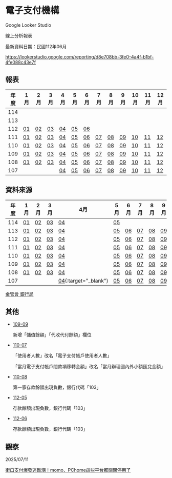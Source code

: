 # 電子支付機構

Google Looker Studio

線上分析報表

最新資料日期：民國112年06月

https://lookerstudio.google.com/reporting/d8e708bb-3fe0-4a4f-b1bf-4fe088c43e7f



## 報表

| 年度 | 1月                     | 2月                     | 3月                     | 4月                     | 5月                     | 6月                     | 7月                     | 8月                     | 9月                     | 10月                    | 11月                    | 12月                    |
| ---- | ----------------------- | ----------------------- | ----------------------- | ----------------------- | ----------------------- | ----------------------- | ----------------------- | ----------------------- | ----------------------- | ----------------------- | ----------------------- | ----------------------- |
| 114 |  |  |  |  |  |  |  |  |  |  |  |  |
| 113 |  |  |  |  |  |  |  |  |  |  |  |  |
| 112 | [01](./docs/report/11201.md) | [02](./docs/report/11202.md) | [03](./docs/report/11203.md) | [04](./docs/report/11204.md) | [05](./docs/report/11205.md) | [06](./docs/report/11206.md) |  |  |  |  |  |  |
| 111  | [01](./docs/report/11101.md) | [02](./docs/report/11102.md) | [03](./docs/report/11103.md) | [04](./docs/report/11104.md) | [05](./docs/report/11105.md) | [06](./docs/report/11106.md) | [07](./docs/report/11107.md) | [08](./docs/report/11108.md) | [09](./docs/report/11109.md) | [10](./docs/report/11110.md) | [11](./docs/report/11111.md) | [12](./docs/report/11112.md) |
| 110  | [01](./docs/report/11001.md) | [02](./docs/report/11002.md) | [03](./docs/report/11003.md) | [04](./docs/report/11004.md) | [05](./docs/report/11005.md) | [06](./docs/report/11006.md) | [07](./docs/report/11007.md) | [08](./docs/report/11008.md) | [09](./docs/report/11009.md) | [10](./docs/report/11010.md) | [11](./docs/report/11011.md) | [12](./docs/report/11012.md) |
| 109  | [01](./docs/report/10901.md) | [02](./docs/report/10902.md) | [03](./docs/report/10903.md) | [04](./docs/report/10904.md) | [05](./docs/report/10905.md) | [06](./docs/report/10906.md) | [07](./docs/report/10907.md) | [08](./docs/report/10908.md) | [09](./docs/report/10909.md) | [10](./docs/report/10910.md) | [11](./docs/report/10911.md) | [12](./docs/report/10912.md) |
| 108  | [01](./docs/report/10801.md) | [02](./docs/report/10802.md) | [03](./docs/report/10803.md) | [04](./docs/report/10804.md) | [05](./docs/report/10805.md) | [06](./docs/report/10806.md) | [07](./docs/report/10807.md) | [08](./docs/report/10808.md) | [09](./docs/report/10809.md) | [10](./docs/report/10810.md) | [11](./docs/report/10811.md) | [12](./docs/report/10812.md) |
| 107  |                         |                         |                         | [04](./docs/report/10704.md) | [05](./docs/report/10705.md) | [06](./docs/report/10706.md) | [07](./docs/report/10707.md) | [08](./docs/report/10708.md) | [09](./docs/report/10709.md) | [10](./docs/report/10710.md) | [11](./docs/report/10711.md) | [12](./docs/report/10712.md) |



## 資料來源

| 年度 | 1月                                                          | 2月                                                          | 3月                                                          | 4月                                                          | 5月                                                          | 6月                                                          | 7月                                                          | 8月                                                          | 9月                                                          | 10月                                                         | 11月                                                         | 12月                                                         |
| ---- | ------------------------------------------------------------ | ------------------------------------------------------------ | ------------------------------------------------------------ | ------------------------------------------------------------ | ------------------------------------------------------------ | ------------------------------------------------------------ | ------------------------------------------------------------ | ------------------------------------------------------------ | ------------------------------------------------------------ | ------------------------------------------------------------ | ------------------------------------------------------------ | ------------------------------------------------------------ |
| 114  | [01](https://www.banking.gov.tw/ch/home.jsp?id=540&parentpath=0,524,539&mcustomize=news_view.jsp&dataserno=202503130003&dtable=News) | [02](https://www.banking.gov.tw/ch/home.jsp?id=540&parentpath=0,524,539&mcustomize=news_view.jsp&dataserno=202504100004&dtable=News) | [03](https://www.banking.gov.tw/ch/home.jsp?id=540&parentpath=0,524,539&mcustomize=news_view.jsp&dataserno=202505130002&dtable=News) | [04](https://www.banking.gov.tw/ch/home.jsp?id=540&parentpath=0,524,539&mcustomize=news_view.jsp&dataserno=202506120007&dtable=News) | [05](https://www.banking.gov.tw/ch/home.jsp?id=540&parentpath=0,524,539&mcustomize=news_view.jsp&dataserno=202507100003&dtable=News) |                                                              |                                                              |                                                              |                                                              |                                                              |                                                              |                                                              |
| 113  | [01](https://www.banking.gov.tw/ch/home.jsp?id=540&parentpath=0,524,539&mcustomize=news_view.jsp&dataserno=202403140002&dtable=News) | [02](https://www.banking.gov.tw/ch/home.jsp?id=540&parentpath=0,524,539&mcustomize=news_view.jsp&dataserno=202404110001&dtable=News) | [03](https://www.banking.gov.tw/ch/home.jsp?id=540&parentpath=0,524,539&mcustomize=news_view.jsp&dataserno=202405090001&dtable=News) | [04](https://www.banking.gov.tw/ch/home.jsp?id=540&parentpath=0,524,539&mcustomize=news_view.jsp&dataserno=202406130001&dtable=News) | [05](https://www.banking.gov.tw/ch/home.jsp?id=540&parentpath=0,524,539&mcustomize=news_view.jsp&dataserno=202407110001&dtable=News) | [06](https://www.banking.gov.tw/ch/home.jsp?id=540&parentpath=0,524,539&mcustomize=news_view.jsp&dataserno=202408080001&dtable=News) | [07](https://www.banking.gov.tw/ch/home.jsp?id=540&parentpath=0,524,539&mcustomize=news_view.jsp&dataserno=202409120003&dtable=News) | [08](https://www.banking.gov.tw/ch/home.jsp?id=540&parentpath=0,524,539&mcustomize=news_view.jsp&dataserno=202410150003&dtable=News) | [09](https://www.banking.gov.tw/ch/home.jsp?id=540&parentpath=0,524,539&mcustomize=news_view.jsp&dataserno=202411140002&dtable=News) | [10](https://www.banking.gov.tw/ch/home.jsp?id=540&parentpath=0,524,539&mcustomize=news_view.jsp&dataserno=202412120004&dtable=News) | [11](https://www.banking.gov.tw/ch/home.jsp?id=540&parentpath=0,524,539&mcustomize=news_view.jsp&dataserno=202501140003&dtable=News) | [12](https://www.banking.gov.tw/ch/home.jsp?id=540&parentpath=0,524,539&mcustomize=news_view.jsp&dataserno=202502130001&dtable=News) |
| 112  | [01](https://www.banking.gov.tw/ch/home.jsp?id=540&parentpath=0,524,539&mcustomize=news_view.jsp&dataserno=202303090001&dtable=News) | [02](https://www.banking.gov.tw/ch/home.jsp?id=540&parentpath=0,524,539&mcustomize=news_view.jsp&dataserno=202304130001&dtable=News) | [03](https://www.banking.gov.tw/ch/home.jsp?id=540&parentpath=0,524,539&mcustomize=news_view.jsp&dataserno=202305110001&dtable=News) | [04](https://www.banking.gov.tw/ch/home.jsp?id=540&parentpath=0,524,539&mcustomize=news_view.jsp&dataserno=202306130003&dtable=News) | [05](https://www.banking.gov.tw/ch/home.jsp?id=540&parentpath=0,524,539&mcustomize=news_view.jsp&dataserno=202307110002&dtable=News) | [06](https://www.banking.gov.tw/ch/home.jsp?id=540&parentpath=0,524,539&mcustomize=news_view.jsp&dataserno=202308100003&dtable=News) | [07](https://www.banking.gov.tw/ch/home.jsp?id=540&parentpath=0,524,539&mcustomize=news_view.jsp&dataserno=202309120002&dtable=News) | [08](https://www.banking.gov.tw/ch/home.jsp?id=540&parentpath=0,524,539&mcustomize=news_view.jsp&dataserno=202310120001&dtable=News) | [09](https://www.banking.gov.tw/ch/home.jsp?id=540&parentpath=0,524,539&mcustomize=news_view.jsp&dataserno=202311090001&dtable=News) | [10](https://www.banking.gov.tw/ch/home.jsp?id=540&parentpath=0,524,539&mcustomize=news_view.jsp&dataserno=202312140003&dtable=News) | [11](https://www.banking.gov.tw/ch/home.jsp?id=540&parentpath=0,524,539&mcustomize=news_view.jsp&dataserno=202401110001&dtable=News) | [12](https://www.banking.gov.tw/ch/home.jsp?id=540&parentpath=0,524,539&mcustomize=news_view.jsp&dataserno=202402150003&dtable=News) |
| 111  | [01](https://www.banking.gov.tw/ch/home.jsp?id=540&parentpath=0,524,539&mcustomize=news_view.jsp&dataserno=202203100001&dtable=News) | [02](https://www.banking.gov.tw/ch/home.jsp?id=540&parentpath=0,524,539&mcustomize=news_view.jsp&dataserno=202204140003&dtable=News) | [03](https://www.banking.gov.tw/ch/home.jsp?id=540&parentpath=0,524,539&mcustomize=news_view.jsp&dataserno=202205120004&dtable=News) | [04](https://www.banking.gov.tw/ch/home.jsp?id=540&parentpath=0,524,539&mcustomize=news_view.jsp&dataserno=202206090003&dtable=News) | [05](https://www.banking.gov.tw/ch/home.jsp?id=540&parentpath=0,524,539&mcustomize=news_view.jsp&dataserno=202207140001&dtable=News) | [06](https://www.banking.gov.tw/ch/home.jsp?id=540&parentpath=0,524,539&mcustomize=news_view.jsp&dataserno=202208110001&dtable=News) | [07](https://www.banking.gov.tw/ch/home.jsp?id=540&parentpath=0,524,539&mcustomize=news_view.jsp&dataserno=202209080002&dtable=News) | [08](https://www.banking.gov.tw/ch/home.jsp?id=540&parentpath=0,524,539&mcustomize=news_view.jsp&dataserno=202210110002&dtable=News) | [09](https://www.banking.gov.tw/ch/home.jsp?id=540&parentpath=0,524,539&mcustomize=news_view.jsp&dataserno=202211100002&dtable=News) | [10](https://www.banking.gov.tw/ch/home.jsp?id=540&parentpath=0,524,539&mcustomize=news_view.jsp&dataserno=202212080004&dtable=News) | [11](https://www.banking.gov.tw/ch/home.jsp?id=540&parentpath=0,524,539&mcustomize=news_view.jsp&dataserno=202301100004&dtable=News) | [12](https://www.banking.gov.tw/ch/home.jsp?id=540&parentpath=0,524,539&mcustomize=news_view.jsp&dataserno=202302090001&dtable=News) |
| 110  | [01](https://www.banking.gov.tw/ch/home.jsp?id=540&parentpath=0,524,539&mcustomize=news_view.jsp&dataserno=202103110001&dtable=News) | [02](https://www.banking.gov.tw/ch/home.jsp?id=540&parentpath=0,524,539&mcustomize=news_view.jsp&dataserno=202104080002&dtable=News) | [03](https://www.banking.gov.tw/ch/home.jsp?id=540&parentpath=0,524,539&mcustomize=news_view.jsp&dataserno=202105060001&dtable=News) | [04](https://www.banking.gov.tw/ch/home.jsp?id=540&parentpath=0,524,539&mcustomize=news_view.jsp&dataserno=202106100005&dtable=News) | [05](https://www.banking.gov.tw/ch/home.jsp?id=540&parentpath=0,524,539&mcustomize=news_view.jsp&dataserno=202107080003&dtable=News) | [06](https://www.banking.gov.tw/ch/home.jsp?id=540&parentpath=0,524,539&mcustomize=news_view.jsp&dataserno=202108120001&dtable=News) | [07](https://www.banking.gov.tw/ch/home.jsp?id=540&parentpath=0,524,539&mcustomize=news_view.jsp&dataserno=202109090004&dtable=News) | [08](https://www.banking.gov.tw/ch/home.jsp?id=540&parentpath=0,524,539&mcustomize=news_view.jsp&dataserno=202110070003&dtable=News) | [09](https://www.banking.gov.tw/ch/home.jsp?id=540&parentpath=0,524,539&mcustomize=news_view.jsp&dataserno=202111110003&dtable=News) | [10](https://www.banking.gov.tw/ch/home.jsp?id=540&parentpath=0,524,539&mcustomize=news_view.jsp&dataserno=202112090001&dtable=News) | [11](https://www.banking.gov.tw/ch/home.jsp?id=540&parentpath=0,524,539&mcustomize=news_view.jsp&dataserno=202201130003&dtable=News) | [12](https://www.banking.gov.tw/ch/home.jsp?id=540&parentpath=0,524,539&mcustomize=news_view.jsp&dataserno=202202100002&dtable=News) |
| 109  | [01](https://www.banking.gov.tw/ch/home.jsp?id=540&parentpath=0,524,539&mcustomize=news_view.jsp&dataserno=202003050003&dtable=News) | [02](https://www.banking.gov.tw/ch/home.jsp?id=540&parentpath=0,524,539&mcustomize=news_view.jsp&dataserno=202004070002&dtable=News) | [03](https://www.banking.gov.tw/ch/home.jsp?id=540&parentpath=0,524,539&mcustomize=news_view.jsp&dataserno=202005050002&dtable=News) | [04](https://www.banking.gov.tw/ch/home.jsp?id=540&parentpath=0,524,539&mcustomize=news_view.jsp&dataserno=202006040002&dtable=News) | [05](https://www.banking.gov.tw/ch/home.jsp?id=540&parentpath=0,524,539&mcustomize=news_view.jsp&dataserno=202007020004&dtable=News) | [06](https://www.banking.gov.tw/ch/home.jsp?id=540&parentpath=0,524,539&mcustomize=news_view.jsp&dataserno=202008040005&dtable=News) | [07](https://www.banking.gov.tw/ch/home.jsp?id=540&parentpath=0,524,539&mcustomize=news_view.jsp&dataserno=202009080003&dtable=News) | [08](https://www.banking.gov.tw/ch/home.jsp?id=540&parentpath=0,524,539&mcustomize=news_view.jsp&dataserno=202010060005&dtable=News) | [09](https://www.banking.gov.tw/ch/home.jsp?id=540&parentpath=0,524,539&mcustomize=news_view.jsp&dataserno=202011100002&dtable=News) | [10](https://www.banking.gov.tw/ch/home.jsp?id=540&parentpath=0,524,539&mcustomize=news_view.jsp&dataserno=202012100001&dtable=News) | [11](https://www.banking.gov.tw/ch/home.jsp?id=540&parentpath=0,524,539&mcustomize=news_view.jsp&dataserno=202101070003&dtable=News) | [12](https://www.banking.gov.tw/ch/home.jsp?id=540&parentpath=0,524,539&mcustomize=news_view.jsp&dataserno=202102040003&dtable=News) |
| 108  | [01](https://www.banking.gov.tw/ch/home.jsp?id=540&parentpath=0,524,539&mcustomize=news_view.jsp&dataserno=201903070002&dtable=News) | [02](https://www.banking.gov.tw/ch/home.jsp?id=540&parentpath=0,524,539&mcustomize=news_view.jsp&dataserno=201903280003&dtable=News) | [03](https://www.banking.gov.tw/ch/home.jsp?id=540&parentpath=0,524,539&mcustomize=news_view.jsp&dataserno=201904300003&dtable=News) | [04](https://www.banking.gov.tw/ch/home.jsp?id=540&parentpath=0,524,539&mcustomize=news_view.jsp&dataserno=201905300004&dtable=News) | [05](https://www.banking.gov.tw/ch/home.jsp?id=540&parentpath=0,524,539&mcustomize=news_view.jsp&dataserno=201906270005&dtable=News) | [06](https://www.banking.gov.tw/ch/home.jsp?id=540&parentpath=0,524,539&mcustomize=news_view.jsp&dataserno=201908010004&dtable=News) | [07](https://www.banking.gov.tw/ch/home.jsp?id=540&parentpath=0,524,539&mcustomize=news_view.jsp&dataserno=201908290005&dtable=News) | [08](https://www.banking.gov.tw/ch/home.jsp?id=540&parentpath=0,524,539&mcustomize=news_view.jsp&dataserno=201910030004&dtable=News) | [09](https://www.banking.gov.tw/ch/home.jsp?id=540&parentpath=0,524,539&mcustomize=news_view.jsp&dataserno=201910290007&dtable=News) | [10](https://www.banking.gov.tw/ch/home.jsp?id=540&parentpath=0,524,539&mcustomize=news_view.jsp&dataserno=201912030001&dtable=News) | [11](https://www.banking.gov.tw/ch/home.jsp?id=540&parentpath=0,524,539&mcustomize=news_view.jsp&dataserno=201912310003&dtable=News) | [12](https://www.banking.gov.tw/ch/home.jsp?id=540&parentpath=0,524,539&mcustomize=news_view.jsp&dataserno=202002110003&dtable=News) |
| 107  |                                                              |                                                              |                                                              | [04](https://www.banking.gov.tw/ch/home.jsp?id=540&parentpath=0,524,539&mcustomize=news_view.jsp&dataserno=201806050005&dtable=News){:target="_blank"} | [05](https://www.banking.gov.tw/ch/home.jsp?id=540&parentpath=0,524,539&mcustomize=news_view.jsp&dataserno=201807050004&dtable=News) | [06](https://www.banking.gov.tw/ch/home.jsp?id=540&parentpath=0,524,539&mcustomize=news_view.jsp&dataserno=201808020002&dtable=News) | [07](https://www.banking.gov.tw/ch/home.jsp?id=540&parentpath=0,524,539&mcustomize=news_view.jsp&dataserno=201809040005&dtable=News) | [08](https://www.banking.gov.tw/ch/home.jsp?id=540&parentpath=0,524,539&mcustomize=news_view.jsp&dataserno=201810020008&dtable=News) | [09](https://www.banking.gov.tw/ch/home.jsp?id=540&parentpath=0,524,539&mcustomize=news_view.jsp&dataserno=201811010005&dtable=News) | [10](https://www.banking.gov.tw/ch/home.jsp?id=540&parentpath=0,524,539&mcustomize=news_view.jsp&dataserno=201812060001&dtable=News) | [11](https://www.banking.gov.tw/ch/home.jsp?id=540&parentpath=0,524,539&mcustomize=news_view.jsp&dataserno=201901080004&dtable=News) | [12](https://www.banking.gov.tw/ch/home.jsp?id=540&parentpath=0,524,539&mcustomize=news_view.jsp&dataserno=201901310011&dtable=News) |

[金管會 銀行局](https://www.banking.gov.tw/ch/home.jsp?id=591&parentpath=0,590&mcustomize=multimessage_view.jsp&dataserno=201805300001&dtable=Disclosure)



## 其他

- [109-09](./docs/report/10909.md)

  新增「儲值餘額」「代收代付餘額」欄位

- [110-07](./docs/report/11007.md)

  「使用者人數」改名「電子支付帳戶使用者人數」

  「當月電子支付帳戶間款項移轉金額」改名「當月辦理國內外小額匯兌金額」
  
- [110-08](./docs/report/11008.md)

  第一家存款餘額出現負數，銀行代碼「103」
  
- [112-05](./docs/report/11205.md)

  存款餘額出現負數，銀行代碼「103」
  
- [112-06](./docs/report/11206.md)

  存款餘額出現負數，銀行代碼「103」



## 觀察

2025/07/11 

[街口支付爆發逃難潮！momo、PChome這些平台都關閉停用了](https://3c.ltn.com.tw/news/62487)
